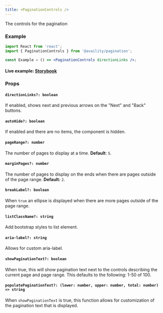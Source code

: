 ```yaml
---
title: <PaginationControls />
---
```


The controls for the pagination

### Example

```jsx
import React from 'react';
import { PaginationControls } from '@availity/pagination';

const Example = () => <PaginationControls directionLinks />;
```

#### Live example: <a href="https://availity.github.io/availity-react/storybook/?path=/story/bootstrap-components-pagination--controls"> Storybook</a>

### Props

#### `directionLinks?: boolean`

If enabled, shows next and previous arrows on the "Next" and "Back" buttons.

#### `autoHide?: boolean`

If enabled and there are no items, the component is hidden.

#### `pageRange?: number`

The number of pages to display at a time. **Default**: `5`.

#### `marginPages?: number`

The number of pages to display on the ends when there are pages outside of the page range. **Default:** `2`.

#### `breakLabel?: boolean`

When `true` an ellipse is displayed when there are more pages outside of the page range.

#### `listClassName?: string`

Add bootstrap styles to list element.

#### `aria-label?: string`

Allows for custom aria-label.

#### `showPaginationText?: boolean`

When true, this will show pagination text next to the controls describing the current page and page range. This defaults to the following: 1-50 of 100.

#### `populatePaginationText?: (lower: number, upper: number, total: number) => string`

When `showPaginationText` is true, this function allows for customization of the pagination text that is displayed.
